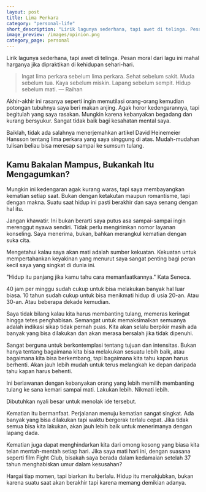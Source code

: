 ```yaml
---
layout: post
title: Lima Perkara
category: "personal-life"
short_description: "Lirik lagunya sederhana, tapi awet di telinga. Pesan moral dari lagu ini mahal harganya jika dipraktikan di kehidupan sehari-hari."
image_preview: /images/opinion.png
category_page: personal
---
```


Lirik lagunya sederhana, tapi awet di telinga. Pesan moral dari lagu ini mahal
harganya jika dipraktikan di kehidupan sehari-hari.

>Ingat lima perkara sebelum lima perkara. Sehat sebelum sakit.
Muda sebelum tua. Kaya sebelum miskin. Lapang sebelum sempit.
Hidup sebelum mati.
― Raihan

Akhir-akhir ini rasanya seperti ingin memutilasi orang-orang
kemudian potongan tubuhnya saya beri makan anjing. Agak horor kedengarannya,
tapi begitulah yang saya rasakan. Mungkin karena kebanyakan
begadang dan kurang bersyukur. Sangat tidak baik bagi kesahatan mental saya.

Baiklah, tidak ada salahnya menerjemahkan artikel David Heinemeier
Hansson tentang lima perkara yang saya singgung di atas. Mudah-mudahan
tulisan beliau bisa meresap sampai ke sumsum tulang.


## Kamu Bakalan Mampus, Bukankah Itu Mengagumkan?

Mungkin ini kedengaran agak kurang waras, tapi saya membayangkan kematian
setiap saat. Bukan dengan ketakutan maupun romantisme, tapi dengan makna.
Suatu saat hidup ini pasti berakhir dan saya senang dengan hal itu.

Jangan khawatir. Ini bukan berarti saya putus asa sampai-sampai
ingin merenggut nyawa sendiri. Tidak perlu mengirimkan nomor layanan
konseling. Saya menerima, bukan, bahkan merangkul kematian
dengan suka cita.

Mengetahui kalau saya akan mati adalah sumber kekuatan. Kekuatan untuk
mempertahankan keyakinan yang menurut saya sangat penting bagi peran
kecil saya yang singkat di dunia ini.

"Hidup itu panjang jika kamu tahu cara memanfaatkannya." Kata Seneca.

40 jam per minggu sudah cukup untuk bisa melakukan banyak hal luar
biasa. 10 tahun sudah cukup untuk bisa menikmati hidup di usia 20-an.
Atau 30-an. Atau beberapa dekade kemudian.

Saya tidak bilang kalau kita harus membanting tulang, memeras keringat hingga
tetes penghabisan. Semangat untuk memaksimalkan semuanya adalah indikasi
sikap tidak pernah puas. Kita akan selalu berpikir masih ada banyak yang
bisa dilakukan dan akan merasa bersalah jika tidak dipenuhi.

Sangat berguna untuk berkontemplasi tentang tujuan
dan intensitas. Bukan hanya tentang bagaimana kita bisa melakukan sesuatu
lebih baik, atau bagaimana kita bisa berkembang, tapi bagaimana kita
tahu kapan harus berhenti. Akan jauh lebih mudah untuk terus melangkah ke
depan daripada tahu kapan harus behenti.

Ini berlawanan dengan kebanyakan orang yang lebih memilih  membanting
tulang ke sana kemari sampai mati. Lakukan lebih. Nikmati lebih.

Dibutuhkan nyali besar untuk menolak ide tersebut.

Kematian itu bermanfaat. Perjalanan menuju kematian sangat singkat. Ada banyak
yang bisa dilakukan tapi waktu bergerak terlalu cepat. Jika tidak semua bisa kita
lakukan, akan jauh lebih baik untuk menerimanya dengan lapang dada.

Kematian juga dapat menghindarkan kita dari omong kosong yang biasa kita telan
mentah-mentah setiap hari. Jika saya mati hari ini, dengan suasana seperti
film Fight Club, bisakah saya berada dalam kedamaian setelah 37 tahun
menghabiskan umur dalam kesusahan?

Hargai tiap momen, tapi biarkan itu berlalu. Hidup itu menakjubkan, bukan
karena suatu saat akan berakhir tapi karena memang demikian adanya.
